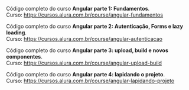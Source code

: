 Código completo do curso **Angular parte 1: Fundamentos**.                               
Curso: https://cursos.alura.com.br/course/angular-fundamentos                            

Código completo do curso **Angular parte 2: Autenticação, Forms e lazy loading**.			
Curso: https://cursos.alura.com.br/course/angular-autenticacao					

Código completo do curso **Angular parte 3: upload, build e novos componentes**.			
Curso: https://cursos.alura.com.br/course/angular-upload-build					

Código completo do curso **Angular parte 4: lapidando o projeto**.			
Curso: https://cursos.alura.com.br/course/angular-lapidando-projeto				
